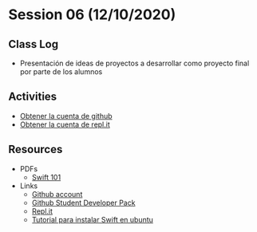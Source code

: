 # Session 06 (12/10/2020)

## Class Log
* Presentación de ideas de proyectos a desarrollar como proyecto final por parte de los alumnos

## Activities
* [Obtener la cuenta de github](https://education.github.com/pack)
* [Obtener la cuenta de repl.it](https://repl.it)

## Resources
* PDFs
  * [Swift 101](../resources/Session_05/pdfs/Swift-101-Session-1.pdf)
* Links
  * [Github account](https://github.com)
  * [Github Student Developer Pack](https://education.github.com/pack)
  * [Repl.it](https://repl.it)
  * [Tutorial para instalar Swift en ubuntu](https://www.katacoda.com/crashbit/scenarios/swift-scenario)